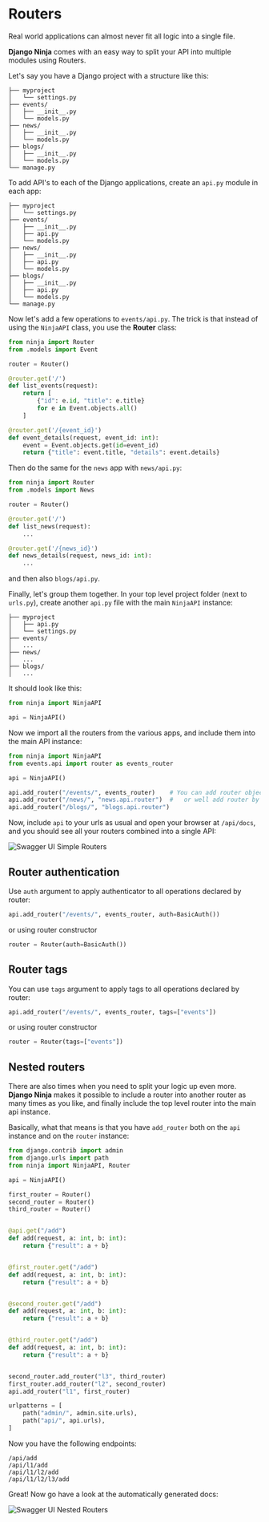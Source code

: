 # Routers

Real world applications can almost never fit all logic into a single file. 

**Django Ninja** comes with an easy way to split your API into multiple modules using Routers.

Let's say you have a Django project with a structure like this:


```
├── myproject
│   └── settings.py
├── events/
│   ├── __init__.py
│   └── models.py
├── news/
│   ├── __init__.py
│   └── models.py
├── blogs/
│   ├── __init__.py
│   └── models.py
└── manage.py
```

To add API's to each of the Django applications, create an `api.py` module in each app:

``` hl_lines="5 9 13"
├── myproject
│   └── settings.py
├── events/
│   ├── __init__.py
│   ├── api.py
│   └── models.py
├── news/
│   ├── __init__.py
│   ├── api.py
│   └── models.py
├── blogs/
│   ├── __init__.py
│   ├── api.py
│   └── models.py
└── manage.py
```

Now let's add a few operations to `events/api.py`. The trick is that instead of using the `NinjaAPI` class, you use the **Router** class:

```python  hl_lines="1 4 6 13"
from ninja import Router
from .models import Event

router = Router()

@router.get('/')
def list_events(request):
    return [
        {"id": e.id, "title": e.title}
        for e in Event.objects.all()
    ]

@router.get('/{event_id}')
def event_details(request, event_id: int):
    event = Event.objects.get(id=event_id)
    return {"title": event.title, "details": event.details}
```

Then do the same for the `news` app with `news/api.py`:

```python  hl_lines="1 4"
from ninja import Router
from .models import News

router = Router()

@router.get('/')
def list_news(request):
    ...

@router.get('/{news_id}')
def news_details(request, news_id: int):
    ...
```
and then also `blogs/api.py`.


Finally, let's group them together.
In your top level project folder (next to `urls.py`), create another `api.py` file with the main `NinjaAPI` instance:

``` hl_lines="2"
├── myproject
│   ├── api.py
│   └── settings.py
├── events/
│   ...
├── news/
│   ...
├── blogs/
│   ...

```

It should look like this:

```Python
from ninja import NinjaAPI

api = NinjaAPI()

```

Now we import all the routers from the various apps, and include them into the main API instance:

```Python hl_lines="2 6 7 8"
from ninja import NinjaAPI
from events.api import router as events_router

api = NinjaAPI()

api.add_router("/events/", events_router)    # You can add router object
api.add_router("/news/", "news.api.router")  #   or well add router by python path
api.add_router("/blogs/", "blogs.api.router")
```

Now, include `api` to your urls as usual and open your browser at `/api/docs`, and you should see all your routers combined into a single API:


![Swagger UI Simple Routers](../img/simple-routers-swagger.png)


## Router authentication

Use `auth` argument to apply authenticator to all operations declared by router:

```Python
api.add_router("/events/", events_router, auth=BasicAuth())
```

or using router constructor
```Python
router = Router(auth=BasicAuth())
```

## Router tags

You can use `tags` argument to apply tags to all operations declared by router:

```Python
api.add_router("/events/", events_router, tags=["events"])
```

or using router constructor
```Python
router = Router(tags=["events"])
```


## Nested routers

There are also times when you need to split your logic up even more.
**Django Ninja** makes it possible to include a router into another router as many times as you like, and finally include the top level router into the main api instance.


Basically, what that means is that you have `add_router` both on the `api` instance and on the `router` instance:



```Python hl_lines="7 8 9 32 33 34"
from django.contrib import admin
from django.urls import path
from ninja import NinjaAPI, Router

api = NinjaAPI()

first_router = Router()
second_router = Router()
third_router = Router()


@api.get("/add")
def add(request, a: int, b: int):
    return {"result": a + b}


@first_router.get("/add")
def add(request, a: int, b: int):
    return {"result": a + b}


@second_router.get("/add")
def add(request, a: int, b: int):
    return {"result": a + b}


@third_router.get("/add")
def add(request, a: int, b: int):
    return {"result": a + b}


second_router.add_router("l3", third_router)
first_router.add_router("l2", second_router)
api.add_router("l1", first_router)

urlpatterns = [
    path("admin/", admin.site.urls),
    path("api/", api.urls),
]
```

Now you have the following endpoints:

```
/api/add
/api/l1/add
/api/l1/l2/add
/api/l1/l2/l3/add
```

Great! Now go have a look at the automatically generated docs:

![Swagger UI Nested Routers](../img/nested-routers-swagger.png)
